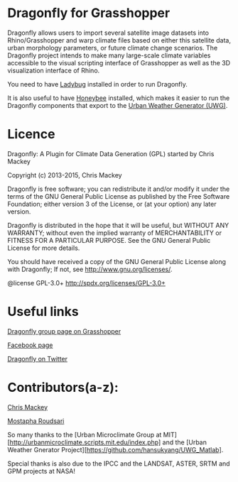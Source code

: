 
Dragonfly for Grasshopper
========================================
Dragonfly allows users to import several satellite image datasets into Rhino/Grasshopper and warp climate files based on either this satellite data, urban morphology parameters, or future climate change scenarios.  The Dragonfly project intends to make many large-scale climate variables accessible to the visual scripting interface of Grasshopper as well as the 3D visualization interface of Rhino.

You need to have [Ladybug](https://github.com/mostaphaRoudsari/Ladybug) installed in order to run Dragonfly.

It is also useful to have [Honeybee](https://github.com/mostaphaRoudsari/Honeybee) installed, which makes it easier to run the Dragonfly components that export to the [Urban Weather Generator (UWG)](https://github.com/hansukyang/UWG_Matlab).


Licence
========================================
Dragonfly: A Plugin for Climate Data Generation (GPL) started by Chris Mackey

Copyright (c) 2013-2015, Chris Mackey

Dragonfly is free software; you can redistribute it and/or modify it under the terms of the GNU General Public License as published by the Free Software Foundation; either version 3 of the License, or (at your option) any later version.

Dragonfly is distributed in the hope that it will be useful, but WITHOUT ANY WARRANTY; without even the implied warranty of MERCHANTABILITY or FITNESS FOR A PARTICULAR PURPOSE. See the GNU General Public License for more details.

You should have received a copy of the GNU General Public License along with Dragonfly; If not, see <http://www.gnu.org/licenses/>.

@license GPL-3.0+ <http://spdx.org/licenses/GPL-3.0+>


Useful links
========================================
[Dragonfly group page on Grasshopper](http://www.grasshopper3d.com/group/ladybug)

[Facebook page](https://www.facebook.com/LadyBugforGrasshopper)

[Dragonfly on Twitter](https://www.twitter.com/ladybug_tool)


Contributors(a-z):
========================================

[Chris Mackey](https://github.com/chriswmackey)

[Mostapha Roudsari](https://github.com/mostapharoudsari)


So many thanks to the [Urban Microclimate Group at MIT][http://urbanmicroclimate.scripts.mit.edu/index.php] and the [Urban Weather Gnerator Project][https://github.com/hansukyang/UWG_Matlab].

Special thanks is also due to the IPCC and the LANDSAT, ASTER, SRTM and GPM projects at NASA!
